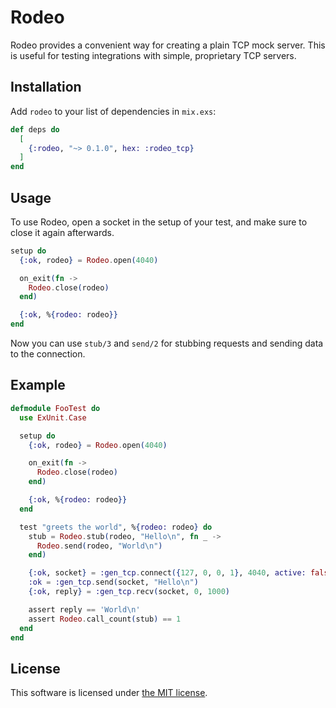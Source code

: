 # Rodeo

Rodeo provides a convenient way for creating a plain TCP mock server. This is
useful for testing integrations with simple, proprietary TCP servers.

## Installation

Add `rodeo` to your list of dependencies in `mix.exs`:

```elixir
def deps do
  [
    {:rodeo, "~> 0.1.0", hex: :rodeo_tcp}
  ]
end
```

## Usage

To use Rodeo, open a socket in the setup of your test, and make sure to close it
again afterwards.

```elixir
setup do
  {:ok, rodeo} = Rodeo.open(4040)

  on_exit(fn ->
    Rodeo.close(rodeo)
  end)

  {:ok, %{rodeo: rodeo}}
end
```

Now you can use `stub/3` and `send/2` for stubbing requests and sending data to
the connection.

## Example

```elixir
defmodule FooTest do
  use ExUnit.Case

  setup do
    {:ok, rodeo} = Rodeo.open(4040)

    on_exit(fn ->
      Rodeo.close(rodeo)
    end)

    {:ok, %{rodeo: rodeo}}
  end

  test "greets the world", %{rodeo: rodeo} do
    stub = Rodeo.stub(rodeo, "Hello\n", fn _ ->
      Rodeo.send(rodeo, "World\n")
    end)

    {:ok, socket} = :gen_tcp.connect({127, 0, 0, 1}, 4040, active: false)
    :ok = :gen_tcp.send(socket, "Hello\n")
    {:ok, reply} = :gen_tcp.recv(socket, 0, 1000)

    assert reply == 'World\n'
    assert Rodeo.call_count(stub) == 1
  end
end
```

## License

This software is licensed under [the MIT license](LICENSE).
